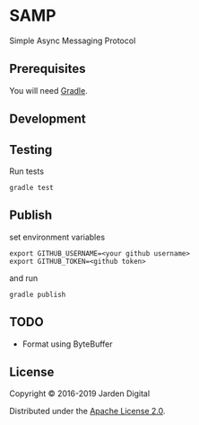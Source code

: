 # SAMP
Simple Async Messaging Protocol

## Prerequisites
You will need [Gradle][1].

[1]: http://gradle.org

## Development

## Testing
Run tests

    gradle test
    
## Publish
set environment variables
    
    export GITHUB_USERNAME=<your github username>
    export GITHUB_TOKEN=<github token>


and run

    gradle publish
    
    
## TODO
- Format using ByteBuffer

## License
Copyright © 2016-2019 Jarden Digital

Distributed under the [Apache License 2.0](http://www.apache.org/licenses/LICENSE-2.0).
